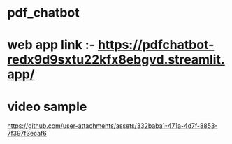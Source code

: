 # pdf_chatbot

# web app link :- https://pdfchatbot-redx9d9sxtu22kfx8ebgvd.streamlit.app/ 

# video sample

https://github.com/user-attachments/assets/332baba1-471a-4d7f-8853-7f397f3ecaf6

